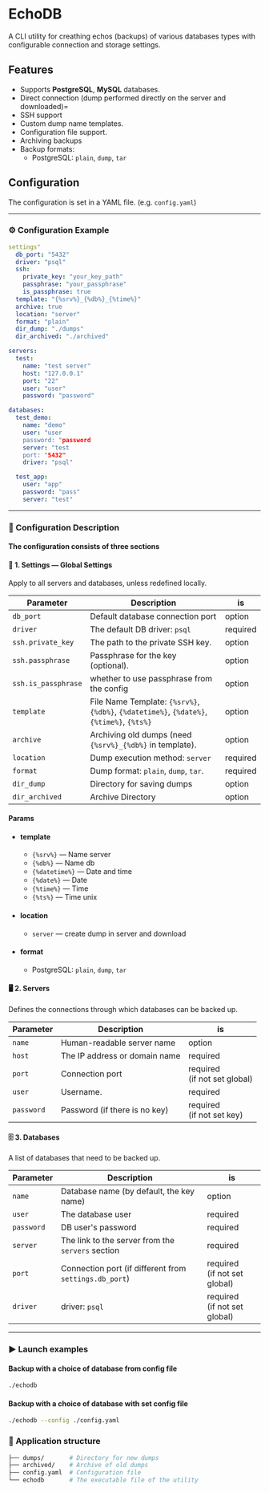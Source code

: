 # EchoDB

A CLI utility for creathing echos (backups) of various databases types with configurable connection and storage settings.

## Features

- Supports **PostgreSQL**, **MySQL** databases.
- Direct connection (dump performed directly on the server and downloaded)=
- SSH support
- Custom dump name templates.
- Configuration file support.
- Archiving backups
- Backup formats:
    - PostgreSQL: `plain`, `dump`, `tar`

## Configuration

The configuration is set in a YAML file. (e.g. `config.yaml`)

---

### ⚙️ Configuration Example

```yaml
settings"
  db_port: "5432"
  driver: "psql"
  ssh:
    private_key: "your_key_path"
    passphrase: "your_passphrase"
    is_passphrase: true
  template: "{%srv%}_{%db%}_{%time%}"
  archive: true
  location: "server"
  format: "plain"
  dir_dump: "./dumps"
  dir_archived: "./archived"

servers:
  test:
    name: "test server"
    host: "127.0.0.1"
    port: "22"
    user: "user"
    password: "password"

databases:
  test_demo:
    name: "demo"
    user: "user
    password: "password
    server: "test
    port: "5432"
    driver: "psql"

  test_app:
    user: "app"
    password: "pass"
    server: "test"
```

---

### 📑 Configuration Description

#### The configuration consists of three sections

#### 🔧 1. Settings — Global Settings

Apply to all servers and databases, unless redefined locally.

| Parameter           | Description                                                                               | is        |
|---------------------|-------------------------------------------------------------------------------------------|-----------|
| `db_port`           | Default database connection port                                                          | option    |
| `driver`            | The default DB driver: `psql`                                                             | required  |
| `ssh.private_key`   | The path to the private SSH key.                                                          | option    |
| `ssh.passphrase`    | Passphrase for the key (optional).                                                        | option    |
| `ssh.is_passphrase` | whether to use passphrase from the config                                                 | option    |
| `template`          | File Name Template: `{%srv%}`, `{%db%}`, `{%datetime%}`, `{%date%}`, `{%time%}`, `{%ts%}` | option    |
| `archive`           | Archiving old dumps (need `{%srv%}_{%db%}` in template).                                  | option    |
| `location`          | Dump execution method: `server`                                                           | required  |
| `format`            | Dump format: `plain`, `dump`, `tar`.                                                      | required  |
| `dir_dump`          | Directory for saving dumps                                                                | option    |
| `dir_archived`      | Archive Directory                                                                         | option    |

#### Params

- #### template

  - `{%srv%}` —  Name server
  - `{%db%}` —  Name db
  - `{%datetime%}` —  Date and time
  - `{%date%}` — Date
  - `{%time%}` — Time
  - `{%ts%}` — Time unix

- #### location

  - `server` — create dump in server and download

- #### format

  - PostgreSQL: `plain`, `dump`, `tar`

#### 🖥 2. Servers

Defines the connections through which databases can be backed up.

| Parameter   | Description                         | is                                     |
|-------------|-------------------------------------|----------------------------------------|
| `name`      | Human-readable server name          | option                                 |
| `host`      | The IP address or domain name       | required                               |
| `port`      | Connection port                     | required<br/> (if not set global)      |
| `user`      | Username.                           | required                               |
| `password`  | Password (if there is no key)       | required<br/> (if not set key)         |

#### 🗄 3. Databases

A list of databases that need to be backed up.

| Parameter   | Description                                            | is                                |
|-------------|--------------------------------------------------------|-----------------------------------|
| `name`      | Database name (by default, the key name)               | option                            |
| `user`      | The database user                                      | required                          |
| `password`  | DB user's password                                     | required                          |
| `server`    | The link to the server from the `servers` section      | required                          |
| `port`      | Connection port (if different from `settings.db_port`) | required<br/> (if not set global) |
| `driver`    | driver: `psql`                                         | required<br/> (if not set global) |
---

### ▶ Launch examples

#### Backup with a choice of database from config file

```bash
./echodb
````

#### Backup with a choice of database with set config file

```bash
./echodb --config ./config.yaml
````

### 📂 Application structure

```bash
├── dumps/       # Directory for new dumps
├── archived/    # Archive of old dumps
├── config.yaml  # Configuration file
└── echodb       # The executable file of the utility
```
